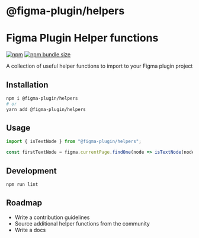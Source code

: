 
# @figma-plugin/helpers

# Figma Plugin Helper functions
[![npm](https://img.shields.io/npm/v/@figma-plugin/helpers?logo=npm&cacheSeconds=1800)](https://www.npmjs.com/package/@figma-plugin/helpers)
[![npm bundle size](https://img.shields.io/bundlephobia/minzip/@figma-plugin/helpers?cacheSeconds=1800)](https://bundlephobia.com/result?p=@figma-plugin/helpers)

A collection of useful helper functions to import to your Figma plugin project

## Installation

```bash
npm i @figma-plugin/helpers
# or
yarn add @figma-plugin/helpers
```
## Usage

```jsx
import { isTextNode } from "@figma-plugin/helpers";

const firstTextNode = figma.currentPage.findOne(node => isTextNode(node));
```

## Development
```bash
npm run lint
```

## Roadmap
- Write a contribution guidelines
- Source additional helper functions from the community
- Write a docs

